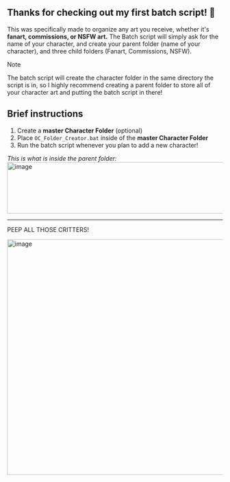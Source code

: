 <h2>Thanks for checking out my first batch script! 🦨</h2>

This was specifically made to organize any art you receive, whether it's **fanart, commissions, or NSFW art.** The Batch script will simply ask for the name of your character, and create your parent folder (name of your character), and three child folders (Fanart, Commissions, NSFW).

> [!NOTE]
> The batch script will create the character folder in the same directory the script is in, so I highly recommend creating a parent folder to store all of your character art and putting the batch script in there!

<h2>Brief instructions</h2>
<ol>
  <li>Create a <b>master Character Folder</b> (optional)</li>
  <li>Place <code>OC_Folder_Creator.bat</code> inside of the <b>master Character Folder</b></li>
  <li>Run the batch script whenever you plan to add a new character!</li>
</ol>
<i>This is what is inside the parent folder:</i>
<br>
<img width="613" height="120" alt="image" src="https://github.com/user-attachments/assets/7e0ac215-0821-4369-9129-e3e627981180" />
<hr>
<p>PEEP ALL THOSE CRITTERS!</p>
<img width="633" height="549" alt="image" src="https://github.com/user-attachments/assets/ea4f08e9-46ee-44c3-a344-f39b4795de86" />
